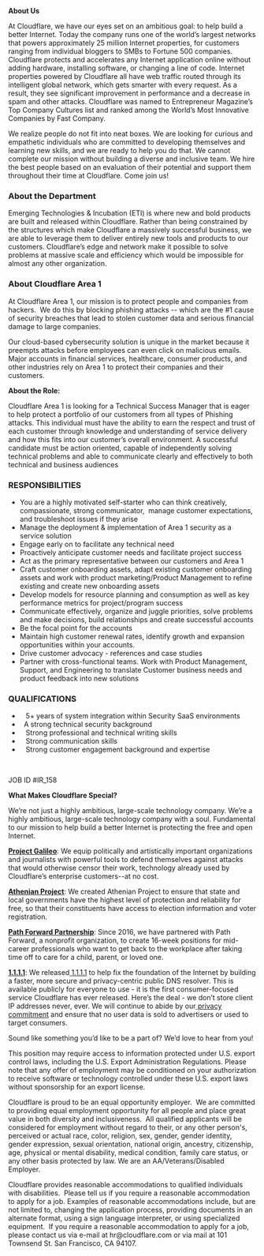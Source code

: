 <div class="content-intro">
	<div><strong>About Us</strong></div>
	<div>
		<p><span style="font-weight: 400;">At Cloudflare, we have our eyes set on an ambitious goal: to help build a better Internet. Today the company runs one of the world’s largest networks that powers approximately 25 million Internet properties, for customers ranging from individual bloggers to SMBs to Fortune 500 companies. Cloudflare protects and accelerates any Internet application online without adding hardware, installing software, or changing a line of code. Internet properties powered by Cloudflare all have web traffic routed through its intelligent global network, which gets smarter with every request. As a result, they see significant improvement in performance and a decrease in spam and other attacks. Cloudflare was named to Entrepreneur Magazine’s Top Company Cultures list and ranked among the World’s Most Innovative Companies by Fast Company.</span><span style="font-weight: 400;">&nbsp;</span></p>
		<p><span style="font-weight: 400;">We realize people do not fit into neat boxes. We are looking for curious and empathetic individuals who are committed to developing themselves and learning new skills, and we are ready to help you do that. We cannot complete our mission without building a diverse and inclusive team. We hire the best people based on an evaluation of their potential and support them throughout their time at Cloudflare. Come join us!&nbsp;</span></p>
	</div>
</div>
<h3><strong>About the Department</strong></h3>
<p><span style="font-weight: 400;">Emerging Technologies &amp; Incubation (ETI) is where new and bold products are built and released within Cloudflare. Rather than being constrained by the structures which make Cloudflare a massively successful business, we are able to leverage them to deliver entirely new tools and products to our customers. Cloudflare’s edge and network make it possible to solve problems at massive scale and efficiency which would be impossible for almost any other organization.</span></p>
<h3><strong>About Cloudflare Area 1</strong></h3>
<p><span style="font-weight: 400;">At Cloudflare Area 1, our mission is to protect people and companies from hackers.&nbsp; We do this by blocking phishing attacks -- which are the #1 cause of security breaches that lead to stolen customer data and serious financial damage to large companies.&nbsp;&nbsp;</span></p>
<p><span style="font-weight: 400;">Our cloud-based cybersecurity solution is unique in the market because it preempts attacks before employees can even click on malicious emails. Major accounts in financial services, healthcare, consumer products, and other industries rely on Area 1 to protect their companies and their customers.&nbsp;&nbsp;</span></p>
<p><strong>About the Role:</strong></p>
<p><span style="font-weight: 400;">Cloudflare Area 1 is looking for a Technical Success Manager that is eager to help protect a portfolio of our customers from all types of Phishing attacks. This individual must have the ability to earn the respect and trust of each customer through knowledge and understanding of service delivery and how this fits into our customer’s overall environment. A successful candidate must be action oriented, capable of independently solving technical problems and able to communicate clearly and effectively to both technical and business audiences</span></p>
<h3><strong>RESPONSIBILITIES</strong></h3>
<ul>
	<li style="font-weight: 400;"><span style="font-weight: 400;">You are a highly motivated self-starter who can think creatively, compassionate, strong communicator,&nbsp; manage customer expectations, and troubleshoot issues if they arise</span></li>
	<li style="font-weight: 400;"><span style="font-weight: 400;">Manage the deployment &amp; implementation of Area 1 security as a service solution</span></li>
	<li style="font-weight: 400;"><span style="font-weight: 400;">Engage early on to facilitate any technical need&nbsp;</span></li>
	<li style="font-weight: 400;"><span style="font-weight: 400;">Proactively anticipate customer needs and facilitate project success</span></li>
	<li style="font-weight: 400;"><span style="font-weight: 400;">Act as the primary representative between our customers and Area 1</span></li>
	<li style="font-weight: 400;"><span style="font-weight: 400;">Craft customer onboarding assets, adapt existing customer onboarding assets and work with product marketing/Product Management to refine existing and create new onboarding assets</span></li>
	<li style="font-weight: 400;"><span style="font-weight: 400;">Develop models for resource planning and consumption as well as key performance metrics for project/program success</span></li>
	<li style="font-weight: 400;"><span style="font-weight: 400;">Communicate effectively, organize and juggle priorities, solve problems and make decisions, build relationships and create successful accounts</span></li>
	<li style="font-weight: 400;"><span style="font-weight: 400;">Be the focal point for the accounts</span></li>
	<li style="font-weight: 400;"><span style="font-weight: 400;">Maintain high customer renewal rates, identify growth and expansion opportunities within your accounts.</span></li>
	<li style="font-weight: 400;"><span style="font-weight: 400;">Drive customer advocacy - references and case studies</span></li>
	<li style="font-weight: 400;"><span style="font-weight: 400;">Partner with cross-functional teams. Work with Product Management, Support, and Engineering to translate Customer business needs and product feedback into new solutions</span></li>
</ul>
<h3><strong>QUALIFICATIONS</strong></h3>
<ul>
	<li style="font-weight: 400;"><span style="font-weight: 400;">&nbsp;&nbsp;</span><span style="font-weight: 400;"> </span><span style="font-weight: 400;">5+ years of system integration within Security SaaS environments</span></li>
	<li style="font-weight: 400;"><span style="font-weight: 400;">&nbsp;</span><span style="font-weight: 400;"> </span><span style="font-weight: 400;">A strong technical security background</span></li>
	<li style="font-weight: 400;"><span style="font-weight: 400;">&nbsp;&nbsp;</span><span style="font-weight: 400;"> </span><span style="font-weight: 400;">Strong professional and technical writing skills</span></li>
	<li style="font-weight: 400;"><span style="font-weight: 400;">&nbsp;&nbsp;</span><span style="font-weight: 400;"> </span><span style="font-weight: 400;">Strong communication skills</span></li>
	<li style="font-weight: 400;"><span style="font-weight: 400;">&nbsp;&nbsp;</span><span style="font-weight: 400;"> </span><span style="font-weight: 400;">Strong customer engagement background and expertise</span></li>
</ul>
<p>&nbsp;</p>
<p>JOB ID #IR_158</p>
<div class="content-conclusion">
	<p><strong>What Makes Cloudflare Special?</strong></p>
	<p><span style="font-weight: 400;">We’re not just a highly ambitious, large-scale technology company. We’re a highly ambitious, large-scale technology company with a soul. Fundamental to our mission to help build a better Internet is protecting the free and open Internet.</span></p>
	<p><a href="https://blog.cloudflare.com/protecting-free-expression-online/"><strong>Project Galileo</strong></a><span style="font-weight: 400;">: We equip politically and artistically important organizations and journalists with powerful tools to defend themselves against attacks that would otherwise censor their work, technology already used by Cloudflare’s enterprise customers--at no cost.</span></p>
	<p><strong><a href="https://www.cloudflare.com/athenian/">Athenian Project</a></strong><span style="font-weight: 400;">: We created Athenian Project to ensure that state and local governments have the highest level of protection and reliability for free, so that their constituents have access to election information and voter registration.</span></p>
	<p><a href="https://blog.cloudflare.com/tag/path-forward/"><strong>Path Forward Partnership</strong></a><span style="font-weight: 400;">: Since 2016, we have partnered with Path Forward, a nonprofit organization, to create 16-week positions for mid-career professionals who want to get back to the workplace after taking time off to care for a child, parent, or loved one.</span></p>
	<p><a href="https://1.1.1.1/"><strong>1.1.1.1</strong></a><span style="font-weight: 400;">: We released</span><a href="https://1.1.1.1/"> <span style="font-weight: 400;">1.1.1.1</span></a><span style="font-weight: 400;"> to help fix the foundation of the Internet by building a faster, more secure and privacy-centric public DNS resolver. This is available publicly for everyone to use - it is the first consumer-focused service Cloudflare has ever released. Here’s the deal - we don’t store client IP addresses never, ever. We will continue to abide by our</span><a href="https://developers.cloudflare.com/1.1.1.1/privacy/public-dns-resolver"> privacy commitment</a><span style="font-weight: 400;"> and ensure that no user data is sold to advertisers or used to target consumers.</span></p>
	<p><span style="font-weight: 400;">Sound like something you’d like to be a part of? We’d love to hear from you!</span></p>
	<p><span style="font-weight: 400;">This position may require access to information protected under U.S. export control laws, including the U.S. Export Administration Regulations. Please note that any offer of employment may be conditioned on your authorization to receive software or technology controlled under these U.S. export laws without sponsorship for an export license.</span></p>
	<p><span style="font-weight: 400;">Cloudflare is proud to be an equal opportunity employer. &nbsp;We are committed to providing equal employment opportunity for all people and place great value in both diversity and inclusiveness. &nbsp;All qualified applicants will be considered for employment without regard to their, or any other person's, perceived or actual</span> <span style="font-weight: 400;">race, color, religion, sex, gender, gender identity, gender expression, sexual orientation, national origin, ancestry, citizenship, age, physical or mental disability, medical condition, family care status, or any other basis protected by law. </span><span style="font-weight: 400;">We are an AA/Veterans/Disabled Employer.</span></p>
	<p><span style="font-weight: 400;">Cloudflare provides reasonable accommodations to qualified individuals with disabilities. &nbsp;Please tell us if you require a reasonable accommodation to apply for a job. Examples of reasonable accommodations include, but are not limited to, changing the application process, providing documents in an alternate format, using a sign language interpreter, or using specialized equipment. &nbsp;If you require a reasonable accommodation to apply for a job, please contact us via e-mail at </span><span style="font-weight: 400;">hr@cloudflare.com</span><span style="font-weight: 400;"> or via mail at 101 Townsend St. San Francisco, CA 94107.</span></p>
</div>